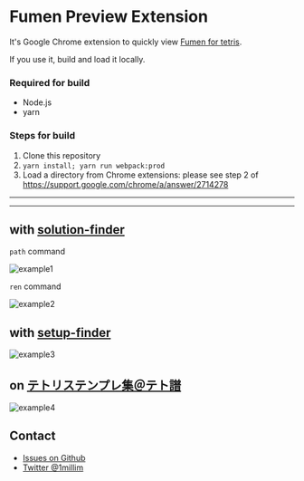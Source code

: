 # Fumen Preview Extension

It's Google Chrome extension to quickly view [Fumen for tetris](http://harddrop.com/fumentool).

If you use it, build and load it locally.

### Required for build
* Node.js
* yarn

### Steps for build

1. Clone this repository
2. `yarn install; yarn run webpack:prod`
3. Load a directory from Chrome extensions: please see step 2 of https://support.google.com/chrome/a/answer/2714278

---
---

## with [solution-finder](https://github.com/knewjade/solution-finder)

`path` command

![example1](./images/video1.gif)

`ren` command

![example2](./images/video2.gif)

## with [setup-finder](https://github.com/moozilla/setup-finder)

![example3](images/video3.gif)

## on [テトリステンプレ集＠テト譜](https://www65.atwiki.jp/tetrismaps/)

![example4](./images/video4.gif)

## Contact

* [Issues on Github](https://github.com/knewjade/fumen-preview-extension/issues)
* [Twitter @1millim](https://twitter.com/1millim)
